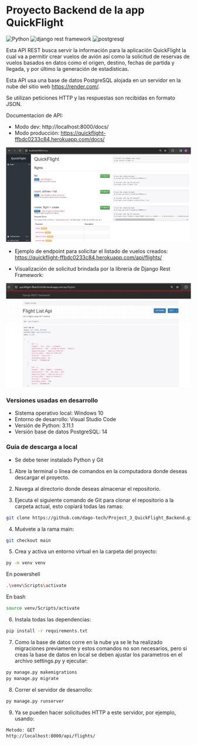 # Proyecto Backend de la app QuickFlight

<img src="https://cdn.jsdelivr.net/gh/devicons/devicon/icons/python/python-original-wordmark.svg" alt="Python" width="130" height="60"/>
<img src="https://www.thetestspecimen.com/img/django-initial/django-rest-logo-960w.jpg" alt="django rest framework" width="130" height="60"/> <img src="https://cdn.jsdelivr.net/gh/devicons/devicon/icons/postgresql/postgresql-plain-wordmark.svg" alt="postgresql" width="65" height="65"/>


Esta API REST busca servir la información para la aplicación QuickFlight la cual va a permitir crear vuelos de avión así como la solicitud de reservas de vuelos basados en datos como el origen, destino, fechas de partida y llegada, y por último la generación de estadísticas.

Esta API usa una base de datos PostgreSQL alojada en un servidor en la nube del sitio web https://render.com/.

Se utilizan peticiones HTTP y las respuestas son recibidas en formato JSON.

Documentacion de API:
- Modo dev: http://localhost:8000/docs/
- Modo producción: https://quickflight-ffbdc0233c84.herokuapp.com/docs/

![Alt text](<docs/img/API Documentation.jpg>)

- Ejemplo de endpoint para solicitar el listado de vuelos creados: https://quickflight-ffbdc0233c84.herokuapp.com/api/flights/

- Visualización de solicitud brindada por la librería de Django Rest Framework:

![Alt text](<docs/img/API DRF.jpg>)


### Versiones usadas en desarrollo

- Sistema operativo local: Windows 10
- Entorno de desarrollo: Visual Studio Code
- Versión de Python: 3.11.1
- Versión base de datos PostgreSQL: 14


### Guía de descarga a local

- Se debe tener instalado Python y Git

1. Abre la terminal o línea de comandos en la computadora donde deseas descargar el proyecto.

2. Navega al directorio donde deseas almacenar el repositorio.

3. Ejecuta el siguiente comando de Git para clonar el repositorio a la carpeta actual, esto copiará todas las ramas:
```sh
git clone https://github.com/dago-tech/Project_3_QuickFlight_Backend.git
```

4. Muévete a la rama main:
```sh
git checkout main
```
5. Crea y activa un entorno virtual en la carpeta del proyecto:

```sh
py -m venv venv
```
En powershell
```sh
.\venv\Scripts\activate
```
En bash
```sh
source venv/Scripts/activate
```

6. Instala todas las dependencias:
```sh
pip install -r requirements.txt
```

7. Como la base de datos corre en la nube ya se le ha realizado migraciones previamente y estos comandos no son necesarios, pero si creas la base de datos en local se deben ajustar los parametros en el archivo settings.py y ejecutar:

```sh
py manage.py makemigrations
py manage.py migrate
```

8. Correr el servidor de desarrollo:
```sh
py manage.py runserver
```

9. Ya se pueden hacer solicitudes HTTP a este servidor, por ejemplo, usando:
```sh
Metodo: GET
http://localhost:8000/api/flights/
```
